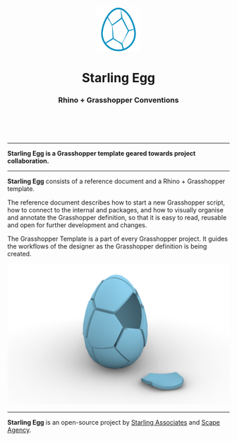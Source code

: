 <header>
<p align="center">
    <img src="assets/image/logo_dark.png" width="20%" height="20%" alt="Starling Egg Logo">
</p>
<h1 align='center' style='border-bottom: none;'>Starling Egg</h1>
<h3 align='center'>Rhino + Grasshopper Conventions</h3>
</header>
<br>

---

**Starling Egg is a Grasshopper template geared towards project collaboration.**

---

**Starling Egg** consists of a reference document and a Rhino + Grasshopper template.

The reference document describes how to start a new Grasshopper script, how to connect to the internal and packages, and how to visually organise and annotate the Grasshopper definition, so that it is easy to read, reusable and open for further development and changes.

The Grasshopper Template is a part of every Grasshopper project. It guides the workflows of the designer as the Grasshopper definition is being created.

![Starling Egg](/assets/image/screenshots/starling_egg.png "Starling Egg")

---

**Starling Egg** is an open-source project by [Starling Associates](https://www.starling.associates "Starling Associates website") and [Scape Agency](https://www.scape.agency "Scape Agency website").